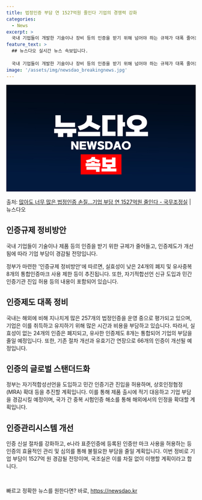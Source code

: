 ```yaml
---
title: 법정인증 부담 연 1527억원 줄인다 기업의 경쟁력 강화
categories:
  - News
excerpt: >
  국내 기업들이 개발한 기술이나 장비 등의 인증을 받기 위해 넘어야 하는 규제가 대폭 줄어든다. 해외에 비해 …
feature_text: >
  ## 뉴스다오 실시간 뉴스 속보입니다.

  국내 기업들이 개발한 기술이나 장비 등의 인증을 받기 위해 넘어야 하는 규제가 대폭 줄어든다. 해외에 비해 …
image: '/assets/img/newsdao_breakingnews.jpg'
---
```


![뉴스다오 속보](/assets/img/newsdao_breakingnews.jpg)

<p>출처: <a href="https://newsdao.kr/3244" rel="dofollow">많아도 너무 많은 법정인증 손질…기업 부담 연 1527억원 줄인다 - 국무조정실</a> | 뉴스다오</p>

<h2 data-ke-size="size26">인증규제 정비방안</h2>
국내 기업들이 기술이나 제품 등의 인증을 받기 위한 규제가 줄어들고, 인증제도가 개선됨에 따라 기업 부담이 경감될 전망입니다.

<p data-ke-size="size16">정부가 마련한 '인증규제 정비방안'에 따르면, 실효성이 낮은 24개의 폐지 및 유사중복 8개의 통합인증마크 사용 제한 등이 추진됩니다. 또한, 자기적합선언 신규 도입과 민간 인증기관 진입 허용 등의 내용이 포함되어 있습니다.</p>

<h2 data-ke-size="size26">인증제도 대폭 정비</h2>
국내는 해외에 비해 지나치게 많은 257개의 법정인증을 운영 중으로 평가되고 있으며, 기업은 이를 취득하고 유지하기 위해 많은 시간과 비용을 부담하고 있습니다. 따라서, 실효성이 없는 24개의 인증은 폐지되고, 유사한 인증제도 8개는 통합되어 기업의 부담을 줄일 예정입니다. 또한, 기존 절차 개선과 유효기간 연장으로 66개의 인증이 개선될 예정입니다.

<h2 data-ke-size="size26">인증의 글로벌 스탠더드화</h2>
정부는 자기적합성선언을 도입하고 민간 인증기관 진입을 허용하며, 상호인정협정(MRA) 확대 등을 추진할 계획입니다. 이를 통해 제품 출시에 적기 대응하고 기업 부담을 경감시킬 예정이며, 국가 간 중복 시험인증 해소를 통해 해외에서의 인정을 확대할 계획입니다.

<h2 data-ke-size="size26">인증관리시스템 개선</h2>
인증 신설 절차를 강화하고, e나라 표준인증에 등록된 인증만 마크 사용을 허용하는 등 인증의 효율적인 관리 및 심의를 통해 불필요한 부담을 줄일 계획입니다. 이번 정비로 기업 부담이 1527억 원 경감될 전망이며, 국조실은 이를 차질 없이 이행할 계획이라고 합니다.
<p data-ke-size="size16">&nbsp;</p> 

빠르고 정확한 뉴스를 원한다면? 바로, <a href="https://newsdao.kr" rel="dofollow">https://newsdao.kr</a>


